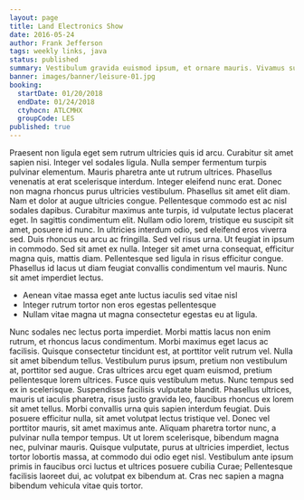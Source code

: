 ```yaml
---
layout: page
title: Land Electronics Show
date: 2016-05-24
author: Frank Jefferson
tags: weekly links, java
status: published
summary: Vestibulum gravida euismod ipsum, et ornare mauris. Vivamus suscipit scelerisque.
banner: images/banner/leisure-01.jpg
booking:
  startDate: 01/20/2018
  endDate: 01/24/2018
  ctyhocn: ATLCMHX
  groupCode: LES
published: true
---
```

Praesent non ligula eget sem rutrum ultricies quis id arcu. Curabitur sit amet sapien nisi. Integer vel sodales ligula. Nulla semper fermentum turpis pulvinar elementum. Mauris pharetra ante ut rutrum ultrices. Phasellus venenatis at erat scelerisque interdum. Integer eleifend nunc erat. Donec non magna rhoncus purus ultricies vestibulum.
Phasellus sit amet elit diam. Nam et dolor at augue ultricies congue. Pellentesque commodo est ac nisl sodales dapibus. Curabitur maximus ante turpis, id vulputate lectus placerat eget. In sagittis condimentum elit. Nullam odio lorem, tristique eu suscipit sit amet, posuere id nunc. In ultricies interdum odio, sed eleifend eros viverra sed. Duis rhoncus eu arcu ac fringilla. Sed vel risus urna. Ut feugiat in ipsum in commodo. Sed sit amet ex nulla. Integer sit amet urna consequat, efficitur magna quis, mattis diam. Pellentesque sed ligula in risus efficitur congue. Phasellus id lacus ut diam feugiat convallis condimentum vel mauris. Nunc sit amet imperdiet lectus.

* Aenean vitae massa eget ante luctus iaculis sed vitae nisl
* Integer rutrum tortor non eros egestas pellentesque
* Nullam vitae magna ut magna consectetur egestas eu at ligula.

Nunc sodales nec lectus porta imperdiet. Morbi mattis lacus non enim rutrum, et rhoncus lacus condimentum. Morbi maximus eget lacus ac facilisis. Quisque consectetur tincidunt est, at porttitor velit rutrum vel. Nulla sit amet bibendum tellus. Vestibulum purus ipsum, pretium non vestibulum at, porttitor sed augue. Cras ultrices arcu eget quam euismod, pretium pellentesque lorem ultrices. Fusce quis vestibulum metus. Nunc tempus sed ex in scelerisque. Suspendisse facilisis vulputate blandit.
Phasellus ultrices, mauris ut iaculis pharetra, risus justo gravida leo, faucibus rhoncus ex lorem sit amet tellus. Morbi convallis urna quis sapien interdum feugiat. Duis posuere efficitur nulla, sit amet volutpat lectus tristique vel. Donec vel porttitor mauris, sit amet maximus ante. Aliquam pharetra tortor nunc, a pulvinar nulla tempor tempus. Ut ut lorem scelerisque, bibendum magna nec, pulvinar mauris. Quisque vulputate, purus at ultricies imperdiet, lectus tortor lobortis massa, at commodo dui odio eget nisl. Vestibulum ante ipsum primis in faucibus orci luctus et ultrices posuere cubilia Curae; Pellentesque facilisis laoreet dui, ac volutpat ex bibendum at. Cras nec sapien a magna bibendum vehicula vitae quis tortor.
